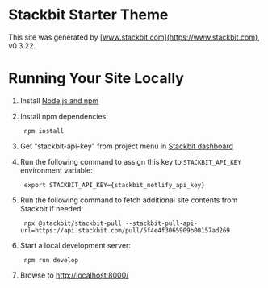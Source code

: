 # Stackbit Starter Theme

This site was generated by [www.stackbit.com](https://www.stackbit.com), v0.3.22.

# Running Your Site Locally

1. Install [Node.js and npm](https://nodejs.org/en/)

1. Install npm dependencies:

        npm install

1. Get "stackbit-api-key" from project menu in [Stackbit dashboard](https://app.stackbit.com/dashboard)

1. Run the following command to assign this key to `STACKBIT_API_KEY` environment variable:

        export STACKBIT_API_KEY={stackbit_netlify_api_key}

1. Run the following command to fetch additional site contents from Stackbit if needed:

        npx @stackbit/stackbit-pull --stackbit-pull-api-url=https://api.stackbit.com/pull/5f4e4f3065909b00157ad269

1. Start a local development server:

        npm run develop

1. Browse to [http://localhost:8000/](http://localhost:8000/)
